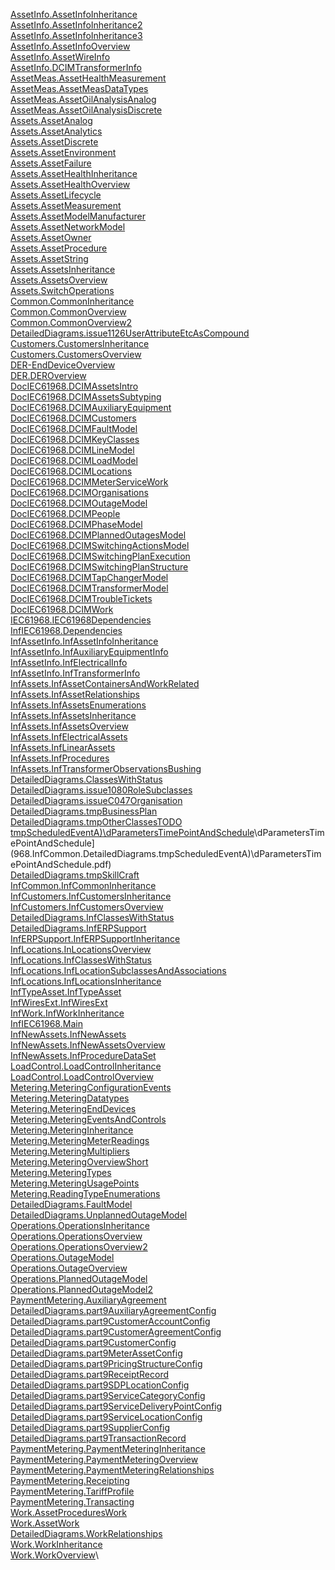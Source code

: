 [AssetInfo.AssetInfoInheritance](Model.TC57CIM.IEC61968.AssetInfo.AssetInfoInheritance.pdf)\
[AssetInfo.AssetInfoInheritance2](Model.TC57CIM.IEC61968.AssetInfo.AssetInfoInheritance2.pdf)\
[AssetInfo.AssetInfoInheritance3](Model.TC57CIM.IEC61968.AssetInfo.AssetInfoInheritance3.pdf)\
[AssetInfo.AssetInfoOverview](Model.TC57CIM.IEC61968.AssetInfo.AssetInfoOverview.pdf)\
[AssetInfo.AssetWireInfo](Model.TC57CIM.IEC61968.AssetInfo.AssetWireInfo.pdf)\
[AssetInfo.DCIMTransformerInfo](Model.TC57CIM.IEC61968.AssetInfo.DCIMTransformerInfo.pdf)\
[AssetMeas.AssetHealthMeasurement](Model.TC57CIM.IEC61968.AssetMeas.AssetHealthMeasurement.pdf)\
[AssetMeas.AssetMeasDataTypes](Model.TC57CIM.IEC61968.AssetMeas.AssetMeasDataTypes.pdf)\
[AssetMeas.AssetOilAnalysisAnalog](Model.TC57CIM.IEC61968.AssetMeas.AssetOilAnalysisAnalog.pdf)\
[AssetMeas.AssetOilAnalysisDiscrete](Model.TC57CIM.IEC61968.AssetMeas.AssetOilAnalysisDiscrete.pdf)\
[Assets.AssetAnalog](Model.TC57CIM.IEC61968.Assets.AssetAnalog.pdf)\
[Assets.AssetAnalytics](Model.TC57CIM.IEC61968.Assets.AssetAnalytics.pdf)\
[Assets.AssetDiscrete](Model.TC57CIM.IEC61968.Assets.AssetDiscrete.pdf)\
[Assets.AssetEnvironment](Model.TC57CIM.IEC61968.Assets.AssetEnvironment.pdf)\
[Assets.AssetFailure](Model.TC57CIM.IEC61968.Assets.AssetFailure.pdf)\
[Assets.AssetHealthInheritance](Model.TC57CIM.IEC61968.Assets.AssetHealthInheritance.pdf)\
[Assets.AssetHealthOverview](Model.TC57CIM.IEC61968.Assets.AssetHealthOverview.pdf)\
[Assets.AssetLifecycle](Model.TC57CIM.IEC61968.Assets.AssetLifecycle.pdf)\
[Assets.AssetMeasurement](Model.TC57CIM.IEC61968.Assets.AssetMeasurement.pdf)\
[Assets.AssetModelManufacturer](Model.TC57CIM.IEC61968.Assets.AssetModelManufacturer.pdf)\
[Assets.AssetNetworkModel](Model.TC57CIM.IEC61968.Assets.AssetNetworkModel.pdf)\
[Assets.AssetOwner](Model.TC57CIM.IEC61968.Assets.AssetOwner.pdf)\
[Assets.AssetProcedure](Model.TC57CIM.IEC61968.Assets.AssetProcedure.pdf)\
[Assets.AssetString](Model.TC57CIM.IEC61968.Assets.AssetString.pdf)\
[Assets.AssetsInheritance](Model.TC57CIM.IEC61968.Assets.AssetsInheritance.pdf)\
[Assets.AssetsOverview](Model.TC57CIM.IEC61968.Assets.AssetsOverview.pdf)\
[Assets.SwitchOperations](Model.TC57CIM.IEC61968.Assets.SwitchOperations.pdf)\
[Common.CommonInheritance](Model.TC57CIM.IEC61968.Common.CommonInheritance.pdf)\
[Common.CommonOverview](Model.TC57CIM.IEC61968.Common.CommonOverview.pdf)\
[Common.CommonOverview2](Model.TC57CIM.IEC61968.Common.CommonOverview2.pdf)\
[DetailedDiagrams.issue1126UserAttributeEtcAsCompound](Model.TC57CIM.IEC61968.Common.DetailedDiagrams.issue1126UserAttributeEtcAsCompound.pdf)\
[Customers.CustomersInheritance](Model.TC57CIM.IEC61968.Customers.CustomersInheritance.pdf)\
[Customers.CustomersOverview](Model.TC57CIM.IEC61968.Customers.CustomersOverview.pdf)\
[DER-EndDeviceOverview](Model.TC57CIM.IEC61968.DER.DER-EndDeviceOverview.pdf)\
[DER.DEROverview](Model.TC57CIM.IEC61968.DER.DEROverview.pdf)\
[DocIEC61968.DCIMAssetsIntro](Model.TC57CIM.IEC61968.DocIEC61968.DCIMAssetsIntro.pdf)\
[DocIEC61968.DCIMAssetsSubtyping](Model.TC57CIM.IEC61968.DocIEC61968.DCIMAssetsSubtyping.pdf)\
[DocIEC61968.DCIMAuxiliaryEquipment](Model.TC57CIM.IEC61968.DocIEC61968.DCIMAuxiliaryEquipment.pdf)\
[DocIEC61968.DCIMCustomers](Model.TC57CIM.IEC61968.DocIEC61968.DCIMCustomers.pdf)\
[DocIEC61968.DCIMFaultModel](Model.TC57CIM.IEC61968.DocIEC61968.DCIMFaultModel.pdf)\
[DocIEC61968.DCIMKeyClasses](Model.TC57CIM.IEC61968.DocIEC61968.DCIMKeyClasses.pdf)\
[DocIEC61968.DCIMLineModel](Model.TC57CIM.IEC61968.DocIEC61968.DCIMLineModel.pdf)\
[DocIEC61968.DCIMLoadModel](Model.TC57CIM.IEC61968.DocIEC61968.DCIMLoadModel.pdf)\
[DocIEC61968.DCIMLocations](Model.TC57CIM.IEC61968.DocIEC61968.DCIMLocations.pdf)\
[DocIEC61968.DCIMMeterServiceWork](Model.TC57CIM.IEC61968.DocIEC61968.DCIMMeterServiceWork.pdf)\
[DocIEC61968.DCIMOrganisations](Model.TC57CIM.IEC61968.DocIEC61968.DCIMOrganisations.pdf)\
[DocIEC61968.DCIMOutageModel](Model.TC57CIM.IEC61968.DocIEC61968.DCIMOutageModel.pdf)\
[DocIEC61968.DCIMPeople](Model.TC57CIM.IEC61968.DocIEC61968.DCIMPeople.pdf)\
[DocIEC61968.DCIMPhaseModel](Model.TC57CIM.IEC61968.DocIEC61968.DCIMPhaseModel.pdf)\
[DocIEC61968.DCIMPlannedOutagesModel](Model.TC57CIM.IEC61968.DocIEC61968.DCIMPlannedOutagesModel.pdf)\
[DocIEC61968.DCIMSwitchingActionsModel](Model.TC57CIM.IEC61968.DocIEC61968.DCIMSwitchingActionsModel.pdf)\
[DocIEC61968.DCIMSwitchingPlanExecution](Model.TC57CIM.IEC61968.DocIEC61968.DCIMSwitchingPlanExecution.pdf)\
[DocIEC61968.DCIMSwitchingPlanStructure](Model.TC57CIM.IEC61968.DocIEC61968.DCIMSwitchingPlanStructure.pdf)\
[DocIEC61968.DCIMTapChangerModel](Model.TC57CIM.IEC61968.DocIEC61968.DCIMTapChangerModel.pdf)\
[DocIEC61968.DCIMTransformerModel](Model.TC57CIM.IEC61968.DocIEC61968.DCIMTransformerModel.pdf)\
[DocIEC61968.DCIMTroubleTickets](Model.TC57CIM.IEC61968.DocIEC61968.DCIMTroubleTickets.pdf)\
[DocIEC61968.DCIMWork](Model.TC57CIM.IEC61968.DocIEC61968.DCIMWork.pdf)\
[IEC61968.IEC61968Dependencies](Model.TC57CIM.IEC61968.IEC61968Dependencies.pdf)\
[InfIEC61968.Dependencies](Model.TC57CIM.IEC61968.InfIEC61968.Dependencies.pdf)\
[InfAssetInfo.InfAssetInfoInheritance](Model.TC57CIM.IEC61968.InfIEC61968.InfAssetInfo.InfAssetInfoInheritance.pdf)\
[InfAssetInfo.InfAuxiliaryEquipmentInfo](Model.TC57CIM.IEC61968.InfIEC61968.InfAssetInfo.InfAuxiliaryEquipmentInfo.pdf)\
[InfAssetInfo.InfElectricalInfo](Model.TC57CIM.IEC61968.InfIEC61968.InfAssetInfo.InfElectricalInfo.pdf)\
[InfAssetInfo.InfTransformerInfo](Model.TC57CIM.IEC61968.InfIEC61968.InfAssetInfo.InfTransformerInfo.pdf)\
[InfAssets.InfAssetContainersAndWorkRelated](Model.TC57CIM.IEC61968.InfIEC61968.InfAssets.InfAssetContainersAndWorkRelated.pdf)\
[InfAssets.InfAssetRelationships](Model.TC57CIM.IEC61968.InfIEC61968.InfAssets.InfAssetRelationships.pdf)\
[InfAssets.InfAssetsEnumerations](Model.TC57CIM.IEC61968.InfIEC61968.InfAssets.InfAssetsEnumerations.pdf)\
[InfAssets.InfAssetsInheritance](Model.TC57CIM.IEC61968.InfIEC61968.InfAssets.InfAssetsInheritance.pdf)\
[InfAssets.InfAssetsOverview](Model.TC57CIM.IEC61968.InfIEC61968.InfAssets.InfAssetsOverview.pdf)\
[InfAssets.InfElectricalAssets](Model.TC57CIM.IEC61968.InfIEC61968.InfAssets.InfElectricalAssets.pdf)\
[InfAssets.InfLinearAssets](Model.TC57CIM.IEC61968.InfIEC61968.InfAssets.InfLinearAssets.pdf)\
[InfAssets.InfProcedures](Model.TC57CIM.IEC61968.InfIEC61968.InfAssets.InfProcedures.pdf)\
[InfAssets.InfTransformerObservationsBushing](Model.TC57CIM.IEC61968.InfIEC61968.InfAssets.InfTransformerObservationsBushing.pdf)\
[DetailedDiagrams.ClassesWithStatus](Model.TC57CIM.IEC61968.InfIEC61968.InfCommon.DetailedDiagrams.ClassesWithStatus.pdf)\
[DetailedDiagrams.issue1080RoleSubclasses](Model.TC57CIM.IEC61968.InfIEC61968.InfCommon.DetailedDiagrams.issue1080RoleSubclasses.pdf)\
[DetailedDiagrams.issueC047Organisation](Model.TC57CIM.IEC61968.InfIEC61968.InfCommon.DetailedDiagrams.issueC047Organisation.pdf)\
[DetailedDiagrams.tmpBusinessPlan](Model.TC57CIM.IEC61968.InfIEC61968.InfCommon.DetailedDiagrams.tmpBusinessPlan.pdf)\
[DetailedDiagrams.tmpOtherClassesTODO](Model.TC57CIM.IEC61968.InfIEC61968.InfCommon.DetailedDiagrams.tmpOtherClassesTODO.pdf)\
[tmpScheduledEventA)\dParametersTimePointAndSchedule](DetailedDiagrams.tmpScheduledEventAndParametersTimePointAndSchedule](Model.TC57CIM.IEC61968.InfIE)\6[tmpScheduledEventA)\dParametersTimePointAndSchedule](968.InfCommon.DetailedDiagrams.tmpScheduledEventA)\dParametersTimePointAndSchedule.pdf)\
[DetailedDiagrams.tmpSkillCraft](Model.TC57CIM.IEC61968.InfIEC61968.InfCommon.DetailedDiagrams.tmpSkillCraft.pdf)\
[InfCommon.InfCommonInheritance](Model.TC57CIM.IEC61968.InfIEC61968.InfCommon.InfCommonInheritance.pdf)\
[InfCustomers.InfCustomersInheritance](Model.TC57CIM.IEC61968.InfIEC61968.InfCustomers.InfCustomersInheritance.pdf)\
[InfCustomers.InfCustomersOverview](Model.TC57CIM.IEC61968.InfIEC61968.InfCustomers.InfCustomersOverview.pdf)\
[DetailedDiagrams.InfClassesWithStatus](Model.TC57CIM.IEC61968.InfIEC61968.InfERPSupport.DetailedDiagrams.InfClassesWithStatus.pdf)\
[DetailedDiagrams.InfERPSupport](Model.TC57CIM.IEC61968.InfIEC61968.InfERPSupport.DetailedDiagrams.InfERPSupport.pdf)\
[InfERPSupport.InfERPSupportInheritance](Model.TC57CIM.IEC61968.InfIEC61968.InfERPSupport.InfERPSupportInheritance.pdf)\
[InfLocations.InLocationsOverview](Model.TC57CIM.IEC61968.InfIEC61968.InfLocations.InLocationsOverview.pdf)\
[InfLocations.InfClassesWithStatus](Model.TC57CIM.IEC61968.InfIEC61968.InfLocations.InfClassesWithStatus.pdf)\
[InfLocations.InfLocationSubclassesAndAssociations](Model.TC57CIM.IEC61968.InfIEC61968.InfLocations.InfLocationSubclassesAndAssociations.pdf)\
[InfLocations.InfLocationsInheritance](Model.TC57CIM.IEC61968.InfIEC61968.InfLocations.InfLocationsInheritance.pdf)\
[InfTypeAsset.InfTypeAsset](Model.TC57CIM.IEC61968.InfIEC61968.InfTypeAsset.InfTypeAsset.pdf)\
[InfWiresExt.InfWiresExt](Model.TC57CIM.IEC61968.InfIEC61968.InfWiresExt.InfWiresExt.pdf)\
[InfWork.InfWorkInheritance](Model.TC57CIM.IEC61968.InfIEC61968.InfWork.InfWorkInheritance.pdf)\
[InfIEC61968.Main](Model.TC57CIM.IEC61968.InfIEC61968.Main.pdf)\
[InfNewAssets.InfNewAssets](Model.TC57CIM.IEC61968.InfIEC61968.Sandbox.InfNewAssets.InfNewAssets.pdf)\
[InfNewAssets.InfNewAssetsOverview](Model.TC57CIM.IEC61968.InfIEC61968.Sandbox.InfNewAssets.InfNewAssetsOverview.pdf)\
[InfNewAssets.InfProcedureDataSet](Model.TC57CIM.IEC61968.InfIEC61968.Sandbox.InfNewAssets.InfProcedureDataSet.pdf)\
[LoadControl.LoadControlInheritance](Model.TC57CIM.IEC61968.LoadControl.LoadControlInheritance.pdf)\
[LoadControl.LoadControlOverview](Model.TC57CIM.IEC61968.LoadControl.LoadControlOverview.pdf)\
[Metering.MeteringConfigurationEvents](Model.TC57CIM.IEC61968.Metering.MeteringConfigurationEvents.pdf)\
[Metering.MeteringDatatypes](Model.TC57CIM.IEC61968.Metering.MeteringDatatypes.pdf)\
[Metering.MeteringEndDevices](Model.TC57CIM.IEC61968.Metering.MeteringEndDevices.pdf)\
[Metering.MeteringEventsAndControls](Model.TC57CIM.IEC61968.Metering.MeteringEventsAndControls.pdf)\
[Metering.MeteringInheritance](Model.TC57CIM.IEC61968.Metering.MeteringInheritance.pdf)\
[Metering.MeteringMeterReadings](Model.TC57CIM.IEC61968.Metering.MeteringMeterReadings.pdf)\
[Metering.MeteringMultipliers](Model.TC57CIM.IEC61968.Metering.MeteringMultipliers.pdf)\
[Metering.MeteringOverviewShort](Model.TC57CIM.IEC61968.Metering.MeteringOverviewShort.pdf)\
[Metering.MeteringTypes](Model.TC57CIM.IEC61968.Metering.MeteringTypes.pdf)\
[Metering.MeteringUsagePoints](Model.TC57CIM.IEC61968.Metering.MeteringUsagePoints.pdf)\
[Metering.ReadingTypeEnumerations](Model.TC57CIM.IEC61968.Metering.ReadingTypeEnumerations.pdf)\
[DetailedDiagrams.FaultModel](Model.TC57CIM.IEC61968.Operations.DetailedDiagrams.FaultModel.pdf)\
[DetailedDiagrams.UnplannedOutageModel](Model.TC57CIM.IEC61968.Operations.DetailedDiagrams.UnplannedOutageModel.pdf)\
[Operations.OperationsInheritance](Model.TC57CIM.IEC61968.Operations.OperationsInheritance.pdf)\
[Operations.OperationsOverview](Model.TC57CIM.IEC61968.Operations.OperationsOverview.pdf)\
[Operations.OperationsOverview2](Model.TC57CIM.IEC61968.Operations.OperationsOverview2.pdf)\
[Operations.OutageModel](Model.TC57CIM.IEC61968.Operations.OutageModel.pdf)\
[Operations.OutageOverview](Model.TC57CIM.IEC61968.Operations.OutageOverview.pdf)\
[Operations.PlannedOutageModel](Model.TC57CIM.IEC61968.Operations.PlannedOutageModel.pdf)\
[Operations.PlannedOutageModel2](Model.TC57CIM.IEC61968.Operations.PlannedOutageModel2.pdf)\
[PaymentMetering.AuxiliaryAgreement](Model.TC57CIM.IEC61968.PaymentMetering.AuxiliaryAgreement.pdf)\
[DetailedDiagrams.part9AuxiliaryAgreementConfig](Model.TC57CIM.IEC61968.PaymentMetering.DetailedDiagrams.part9AuxiliaryAgreementConfig.pdf)\
[DetailedDiagrams.part9CustomerAccountConfig](Model.TC57CIM.IEC61968.PaymentMetering.DetailedDiagrams.part9CustomerAccountConfig.pdf)\
[DetailedDiagrams.part9CustomerAgreementConfig](Model.TC57CIM.IEC61968.PaymentMetering.DetailedDiagrams.part9CustomerAgreementConfig.pdf)\
[DetailedDiagrams.part9CustomerConfig](Model.TC57CIM.IEC61968.PaymentMetering.DetailedDiagrams.part9CustomerConfig.pdf)\
[DetailedDiagrams.part9MeterAssetConfig](Model.TC57CIM.IEC61968.PaymentMetering.DetailedDiagrams.part9MeterAssetConfig.pdf)\
[DetailedDiagrams.part9PricingStructureConfig](Model.TC57CIM.IEC61968.PaymentMetering.DetailedDiagrams.part9PricingStructureConfig.pdf)\
[DetailedDiagrams.part9ReceiptRecord](Model.TC57CIM.IEC61968.PaymentMetering.DetailedDiagrams.part9ReceiptRecord.pdf)\
[DetailedDiagrams.part9SDPLocationConfig](Model.TC57CIM.IEC61968.PaymentMetering.DetailedDiagrams.part9SDPLocationConfig.pdf)\
[DetailedDiagrams.part9ServiceCategoryConfig](Model.TC57CIM.IEC61968.PaymentMetering.DetailedDiagrams.part9ServiceCategoryConfig.pdf)\
[DetailedDiagrams.part9ServiceDeliveryPointConfig](Model.TC57CIM.IEC61968.PaymentMetering.DetailedDiagrams.part9ServiceDeliveryPointConfig.pdf)\
[DetailedDiagrams.part9ServiceLocationConfig](Model.TC57CIM.IEC61968.PaymentMetering.DetailedDiagrams.part9ServiceLocationConfig.pdf)\
[DetailedDiagrams.part9SupplierConfig](Model.TC57CIM.IEC61968.PaymentMetering.DetailedDiagrams.part9SupplierConfig.pdf)\
[DetailedDiagrams.part9TransactionRecord](Model.TC57CIM.IEC61968.PaymentMetering.DetailedDiagrams.part9TransactionRecord.pdf)\
[PaymentMetering.PaymentMeteringInheritance](Model.TC57CIM.IEC61968.PaymentMetering.PaymentMeteringInheritance.pdf)\
[PaymentMetering.PaymentMeteringOverview](Model.TC57CIM.IEC61968.PaymentMetering.PaymentMeteringOverview.pdf)\
[PaymentMetering.PaymentMeteringRelationships](Model.TC57CIM.IEC61968.PaymentMetering.PaymentMeteringRelationships.pdf)\
[PaymentMetering.Receipting](Model.TC57CIM.IEC61968.PaymentMetering.Receipting.pdf)\
[PaymentMetering.TariffProfile](Model.TC57CIM.IEC61968.PaymentMetering.TariffProfile.pdf)\
[PaymentMetering.Transacting](Model.TC57CIM.IEC61968.PaymentMetering.Transacting.pdf)\
[Work.AssetProceduresWork](Model.TC57CIM.IEC61968.Work.AssetProceduresWork.pdf)\
[Work.AssetWork](Model.TC57CIM.IEC61968.Work.AssetWork.pdf)\
[DetailedDiagrams.WorkRelationships](Model.TC57CIM.IEC61968.Work.DetailedDiagrams.WorkRelationships.pdf)\
[Work.WorkInheritance](Model.TC57CIM.IEC61968.Work.WorkInheritance.pdf)\
[Work.WorkOverview](Model.TC57CIM.IEC61968.Work.WorkOverview.pdf)\
